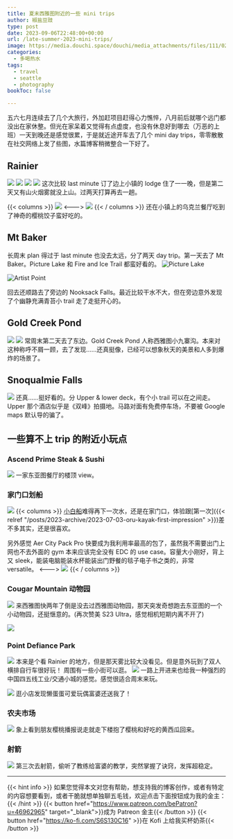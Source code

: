```yaml
---
title: 夏末西雅图附近的一些 mini trips
author: 椒盐豆豉
type: post
date: 2023-09-06T22:48:00+00:00
url: /late-summer-2023-mini-trips/
image: https://media.douchi.space/douchi/media_attachments/files/111/022/457/420/090/145/original/625bac17db3ce929.png
categories:
  - 多喝热水
tags:
  - travel
  - seattle
  - photography
bookToc: false

---
```


五六七月连续去了几个大旅行，外加赶项目赶得心力憔悴，八月前后就哪个远门都没出在家休整。但光在家呆着又觉得有点虚度，也没有休息好到哪去（万恶的上班）一天到晚还是感觉很累，于是就近途开车去了几个 mini day trips，零零散散在社交网络上发了些图，水篇博客稍微整合一下好了。

<!--more-->
## Rainier 
![](https://media.douchi.space/douchi/media_attachments/files/111/022/434/264/353/444/original/b4ed554d3e85fc12.png)
![](https://media.douchi.space/douchi/media_attachments/files/111/022/430/221/337/675/original/a7384ebdcc8e949c.png)
![](https://media.douchi.space/douchi/media_attachments/files/111/022/431/462/531/335/original/c66d8e6066504659.png)
![](https://media.douchi.space/douchi/media_attachments/files/111/022/430/805/688/044/original/f496980c20d8a33f.png)
这次比较 last minute 订了边上小镇的 lodge 住了一一晚，但是第二天又有山火烟雾就没上山。过两天打算再去一趟。

{{< columns >}}
![](https://media.douchi.space/douchi/media_attachments/files/110/914/503/998/848/512/original/92414b47347a5422.jpeg)
<--->
![](https://media.douchi.space/douchi/media_attachments/files/110/918/874/509/823/409/original/a4abb256eacd1b15.png)
{{< / columns >}}
还在小镇上的乌克兰餐厅吃到了神奇的樱桃饺子蛮好吃的。

## Mt Baker 
长周末 plan 得过于 last minute 也没去太远，分了两天 day trip。第一天去了 Mt Baker。Picture Lake 和 Fire and Ice Trail 都蛮好看的。
![Picture Lake](https://media.douchi.space/douchi/media_attachments/files/111/022/452/369/975/896/original/d0b67f38233cef3b.png)

![Artist Point](https://media.douchi.space/douchi/media_attachments/files/111/022/453/299/399/958/original/05f5e3f5bd16bb64.png)

回去还顺路去了旁边的 Nooksack Falls。最近比较干水不大，但在旁边意外发现了个幽静充满青苔小 trail 走了走挺开心的。

## Gold Creek Pond
![](https://media.douchi.space/douchi/media_attachments/files/111/022/457/420/090/145/original/625bac17db3ce929.png)
![](https://media.douchi.space/douchi/media_attachments/files/111/022/456/698/714/675/original/c678e744dbfeaa6a.png)
常周末第二天去了东边。Gold Creek Pond 人称西雅图小九寨沟。本来对这种称呼不屑一顾，去了发现……还真挺像，已经可以想象秋天的美景和人多到爆炸的场景了。

## Snoqualmie Falls
![](https://media.douchi.space/douchi/media_attachments/files/111/010/272/863/590/886/original/8ebbcdda6e029b75.jpeg)
还真……挺好看的。分 Upper & lower deck，有个小 trail 可以在之间走。Upper 那个酒店似乎是《双峰》拍摄地。马路对面有免费停车场，不要被 Google maps 默认导的骗了。

## 一些算不上 trip 的附近小玩点
### Ascend Prime Steak & Sushi
![](https://media.douchi.space/douchi/media_attachments/files/111/016/974/899/791/196/original/ec59898f14904f07.png)
一家东亚图餐厅的楼顶 view。

### 家门口划船
![](https://media.douchi.space/douchi/media_attachments/files/110/822/772/568/770/223/original/8d748cebeab5f4af.jpeg)
{{< columns >}}
[小白船](https://amzn.to/44qXAiA)难得再下一次水，还是在家门口，体验跟[第一次]({{< relref "/posts/2023-archive/2023-07-03-oru-kayak-first-impression" >}})差不多其实，还是很喜欢。 

另外感觉 Aer City Pack Pro 快要成为我利用率最高的包了，虽然我不需要出门上网也不去外面的 gym 本来应该完全没有 EDC 的 use case。容量大小刚好，背上又 sleek，能装电脑能装水杯能装出门野餐的毯子电子书之类的，非常 versatile。
<--->
![](https://media.douchi.space/douchi/media_attachments/files/110/823/081/854/678/606/original/6e481cf395cbe6f0.jpeg)
{{< / columns >}}

### Cougar Mountain 动物园
![](https://media.douchi.space/douchi/media_attachments/files/110/783/217/416/305/732/original/8b36bf6d2a5d9609.jpeg)
来西雅图快两年了倒是没去过西雅图动物园，那天突发奇想跑去东亚图的一个小动物园，还挺惬意的。(再次赞美 S23 Ultra，感觉相机短期内离不开了)

![](https://media.douchi.space/douchi/media_attachments/files/110/785/254/873/778/975/original/61415cd456a5a090.png)

### Point Defiance Park
![](https://media.douchi.space/douchi/media_attachments/files/110/845/402/566/784/809/original/5f086ab29c846000.jpeg)
本来是个看 Rainier 的地方，但是那天雾比较大没看见。但是意外玩到了双人横排自行车很好玩！ 周围有一些小街可以逛。
![](https://media.douchi.space/douchi/media_attachments/files/110/845/392/595/110/341/original/b9f83b6e35f8e2e5.jpeg)
一路上开进来也给我一种强烈的中国四五线工业/交通小城的感觉。感觉很适合周末来玩。

![](https://media.douchi.space/douchi/media_attachments/files/110/846/703/328/641/690/original/4635b0b923e56fe3.jpeg)
逛小店发现懒蛋蛋可爱玩偶富婆还送我了！

### 农夫市场
![](https://media.douchi.space/douchi/media_attachments/files/110/867/005/560/127/598/original/a7ca443be3f28ab9.png)
象上看到朋友樱桃播报说走就走下楼抱了樱桃和好吃的黄西瓜回来。

### 射箭
![](https://media.douchi.space/douchi/media_attachments/files/110/993/059/296/089/788/original/4cd4b81019963508.jpeg)
第三次去射箭，偷听了教练给富婆的教学，突然掌握了诀窍，发挥超稳定。

---
{{< hint info >}}
如果您觉得本文对您有帮助，想支持我的博客创作，或者有特定的内容想要看到，或者干脆就想单独聊五毛钱，欢迎点击下面按钮成为我的金主：
{{< /hint >}}
{{< button href="https://www.patreon.com/bePatron?u=46962965" target="_blank">}}成为 Patreon 金主{{< /button >}}
{{< button href="https://ko-fi.com/S6S130C16" >}}在 Kofi 上给我买杯奶茶{{< /button >}}